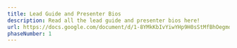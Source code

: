 ```yaml
---
title: Lead Guide and Presenter Bios
description: Read all the lead guide and presenter bios here!
url: https://docs.google.com/document/d/1-8YMkKbIvYiwYHp9H0sStMfBhOegmdp5cH1xhlgXuHA/edit?usp=sharing
phaseNumber: 1
---
```

